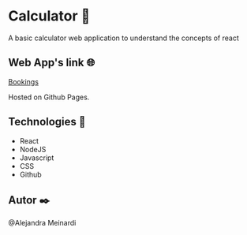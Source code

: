 # Calculator 🔢

A basic calculator web application to understand the concepts of react

## Web App's link 🌐

[Bookings](https://alemeinardi.github.io/calculator/)

Hosted on Github Pages.

## Technologies 🔧

- React
- NodeJS
- Javascript
- CSS
- Github

## Autor ✒️
@Alejandra Meinardi
